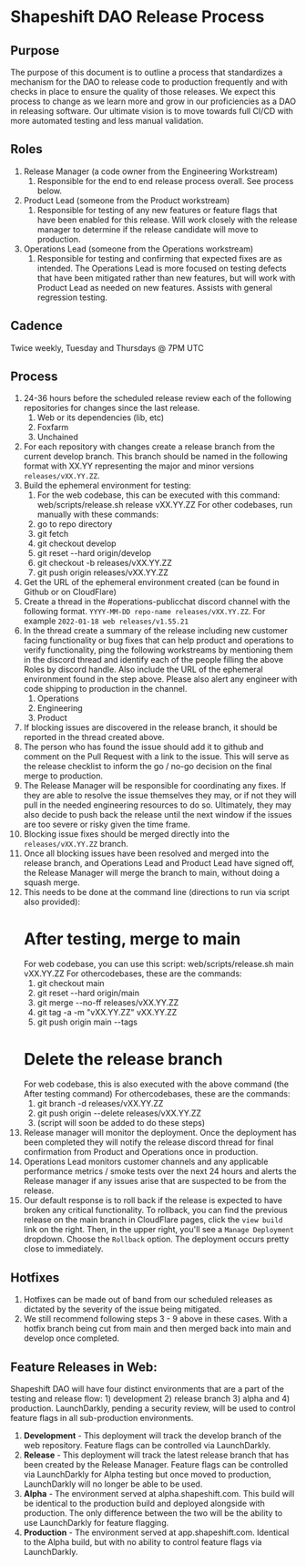 # Shapeshift DAO Release Process

## Purpose
The purpose of this document is to outline a process that standardizes a mechanism for the DAO to release code to production frequently and with checks in place to ensure the quality of those releases. We expect this process to change as we learn more and grow in our proficiencies as a DAO in releasing software. Our ultimate vision is to move towards full CI/CD with more automated testing and less manual validation.
## Roles
1. Release Manager (a code owner from the Engineering Workstream)
    1. Responsible for the end to end release process overall. See process below.
1. Product Lead (someone from the Product workstream)
    1. Responsible for testing of any new features or feature flags that have been enabled for this release.  Will work closely with the release manager to determine if the release candidate will move to production.
1. Operations Lead (someone from the Operations workstream)
    1. Responsible for testing and confirming that expected fixes are as intended. The Operations Lead is more focused on testing defects that have been mitigated rather than new features, but will work with Product Lead as needed on new features.  Assists with general regression testing. 

## Cadence
Twice weekly, Tuesday and Thursdays @ 7PM UTC 

## Process
1. 24-36 hours before the scheduled release review each of the following repositories for changes since the last release.
    1. Web or its dependencies (lib, etc)
    1. Foxfarm
    1. Unchained 
1. For each repository with changes create a release branch from the current develop branch. This branch should be named in the following format with XX.YY representing the major and minor versions  `releases/vXX.YY.ZZ`.
1. Build the ephemeral environment for testing:
    1. For the web codebase, this can be executed with this command: web/scripts/release.sh release vXX.YY.ZZ
    For other codebases, run manually with these commands:  
    1. go to repo directory
    1. git fetch
    1. git checkout develop
    1. git reset --hard origin/develop
    1. git checkout -b releases/vXX.YY.ZZ
    1. git push origin releases/vXX.YY.ZZ
1. Get the URL of the ephemeral environment created (can be found in Github or on CloudFlare)
1. Create a thread in the #operations-publicchat discord channel with the following format. `YYYY-MM-DD repo-name releases/vXX.YY.ZZ`.  For example `2022-01-18 web releases/v1.55.21`
1. In the thread create a summary of the release including new customer facing functionality or bug fixes that can help product and operations to verify functionality, ping the following workstreams by mentioning them in the discord thread and identify each of the people filling the above Roles by discord handle. Also include the URL of the ephemeral environment found in the step above. Please also alert any engineer with code shipping to production in the channel. 
    1. Operations
    1. Engineering
    1. Product
1. If blocking issues are discovered in the release branch, it should be reported in the thread created above.
1. The person who has found the issue should add it to github and comment on the Pull Request with a link to the issue.  This will serve as the release checklist to inform the go / no-go decision on the final merge to production.
1. The Release Manager will be responsible for coordinating any fixes.  If they are able to resolve the issue themselves they may, or if not they will pull in the needed engineering resources to do so. Ultimately, they may also decide to push back the release until the next window if the issues are too severe or risky given the time frame. 
1. Blocking issue fixes should be merged directly into the `releases/vXX.YY.ZZ` branch.
1. Once all blocking issues have been resolved and merged into the release branch, and Operations Lead and Product Lead have signed off, the Release Manager will merge the branch to main, without doing a squash merge.
10. This needs to be done at the command line (directions to run via script also provided):
    # After testing, merge to main
    For web codebase, you can use this script: web/scripts/release.sh main vXX.YY.ZZ
    For othercodebases, these are the commands:
    1. git checkout main
    1. git reset --hard origin/main
    1. git merge --no-ff releases/vXX.YY.ZZ
    1. git tag -a -m "vXX.YY.ZZ" vXX.YY.ZZ
    1. git push origin main --tags
    # Delete the release branch
    For web codebase, this is also executed with the above command (the After testing command)
    For othercodebases, these are the commands:
    1. git branch -d releases/vXX.YY.ZZ
    1. git push origin --delete releases/vXX.YY.ZZ
    1. (script will soon be added to do these steps)
1. Release manager will monitor the deployment.  Once the deployment has been completed they will notify the release discord thread for final confirmation from Product and Operations once in production.
1. Operations Lead monitors customer channels and any applicable performance metrics / smoke tests over the next 24 hours and alerts the Release manager if any issues arise that are suspected to be from the release. 
1. Our default response is to roll back if the release is expected to have broken any critical functionality. To rollback, you can find the previous release on the main branch in CloudFlare pages, click the `view build` link on the right. Then, in the upper right, you'll see a `Manage Deployment` dropdown. Choose the `Rollback` option. The deployment occurs pretty close to immediately.

## Hotfixes
1. Hotfixes can be made out of band from our scheduled releases as dictated by the severity of the issue being mitigated.
1. We still recommend following steps 3 - 9 above in these cases. With a hotfix branch being cut from main and then merged back into main and develop once completed.
	
## Feature Releases in Web:

Shapeshift DAO will have four distinct environments that are a part of the testing and release flow: 1) development 2) release branch 3) alpha and 4) production. LaunchDarkly, pending a security review, will be used to control feature flags in all sub-production environments.

1. **Development** - This deployment will track the develop branch of the web repository.  Feature flags can be controlled via LaunchDarkly.    
1. **Release** - This deployment will track the latest release branch that has been created by the Release Manager. Feature flags can be controlled via LaunchDarkly for Alpha testing but once moved to production, LaunchDarkly will no longer be able to be used. 
1. **Alpha** - The environment served at alpha.shapeshift.com. This build will be identical to the production build and deployed alongside with production.  The only difference between the two will be the ability to use LaunchDarkly for feature flagging.
1. **Production** - The environment served at app.shapeshift.com.  Identical to the Alpha build, but with no ability to control feature flags via LaunchDarkly. 
